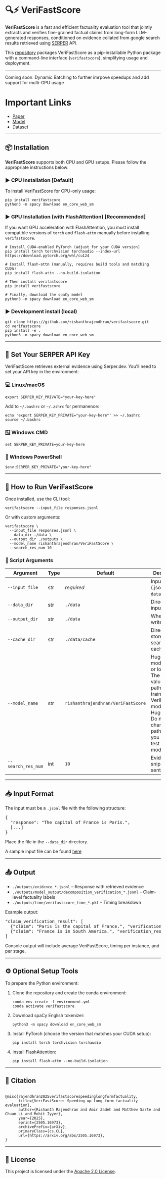 <h1>🔍⚡ VeriFastScore</h1>

<p><strong>VeriFastScore</strong> is a fast and efficient factuality evaluation tool that jointly extracts and verifies fine-grained factual claims from long-form LLM-generated responses, conditioned on evidence collated from google search results retrieved using <a href="https://serper.dev" target="_blank">SERPER</a> API.</p>

<p>This <a href="https://github.com/RishanthRajendhran/VeriFastScore" target="_blank">repository</a> packages VeriFastScore as a pip-installable Python package with a command-line interface (<code>verifastscore</code>), simplifying usage and deployment.</p>
<hr />

<p>Coming soon: Dynamic Batching to further imrpove speedups and add support for multi-GPU usage</p>

<h1>Important Links</h1>
<ul>
  <li>
    <a href="https://arxiv.org/abs/2505.16973" target="_blank">
      Paper
    </a>
  </li> 
  <li>
    <a href="https://huggingface.co/rishanthrajendhran/VeriFastScore" target="_blank">
      Model
    </a>
  </li>
  <li>
    <a href="https://huggingface.co/datasets/rishanthrajendhran/VeriFastScore" target="_blank">
      Dataset
    </a>
  </li>
</ul>

<hr />

<h2>📦 Installation</h2>

<p><strong>VeriFastScore</strong> supports both CPU and GPU setups. Please follow the appropriate instructions below:</p>

<h3>▶️ CPU Installation [Default]</h3>
<p>To install VeriFastScore for CPU-only usage:</p>
<pre><code>pip install verifastscore
python3 -m spacy download en_core_web_sm
</code></pre>

<h3>▶️ GPU Installation (with FlashAttention) [Recommended]</h3>
<p>If you want GPU acceleration with FlashAttention, you must install compatible versions of <code>torch</code> and <code>flash-attn</code> manually before installing <code>verifastscore</code>.</p>

<pre><code># Install CUDA-enabled PyTorch (adjust for your CUDA version)
pip install torch torchvision torchaudio --index-url https://download.pytorch.org/whl/cu124

# Install flash-attn (manually, requires build tools and matching CUDA)
pip install flash-attn --no-build-isolation

# Then install verifastscore
pip install verifastscore

# Finally, download the spaCy model
python3 -m spacy download en_core_web_sm
</code></pre>

<h3>▶️ Development install (local)</h3>
<pre><code>git clone https://github.com/rishanthrajendhran/verifastscore.git
cd verifastscore
pip install -e .
python3 -m spacy download en_core_web_sm
</code></pre>

<hr />

<h2>🔐 Set Your SERPER API Key</h2>

<p>VeriFastScore retrieves external evidence using Serper.dev. You'll need to set your API key in the environment:</p>

<h3>💻 Linux/macOS</h3>
<pre><code>export SERPER_KEY_PRIVATE="your-key-here"</code></pre>

<p>Add to <code>~/.bashrc</code> or <code>~/.zshrc</code> for permanence:</p>
<pre><code>echo 'export SERPER_KEY_PRIVATE="your-key-here"' >> ~/.bashrc
source ~/.bashrc
</code></pre>

<h3>🪟 Windows CMD</h3>
<pre><code>set SERPER_KEY_PRIVATE=your-key-here</code></pre>

<h3>🧭 Windows PowerShell</h3>
<pre><code>$env:SERPER_KEY_PRIVATE="your-key-here"</code></pre>

<hr />

<h2>🚀 How to Run VeriFastScore</h2>

<p>Once installed, use the CLI tool:</p>

<pre><code>verifastscore --input_file responses.jsonl</code></pre>

<p>Or with custom arguments:</p>
<pre><code>verifastscore \
  --input_file responses.jsonl \
  --data_dir ./data \
  --output_dir ./outputs \
  --model_name rishanthrajendhran/VeriFastScore \
  --search_res_num 10
</code></pre>

<h3>📌 Script Arguments</h3>

<table>
  <thead>
    <tr><th>Argument</th><th>Type</th><th>Default</th><th>Description</th></tr>
  </thead>
  <tbody>
    <tr><td><code>--input_file</code></td><td>str</td><td><em>required</em></td><td>Input file (.jsonl) in <code>--data_dir</code>.</td></tr>
    <tr><td><code>--data_dir</code></td><td>str</td><td><code>./data</code></td><td>Directory for input files.</td></tr>
    <tr><td><code>--output_dir</code></td><td>str</td><td><code>./data</code></td><td>Where to write outputs.</td></tr>
    <tr><td><code>--cache_dir</code></td><td>str</td><td><code>./data/cache</code></td><td>Directory to store SERPER search cache.</td></tr>
    <tr><td><code>--model_name</code></td><td>str</td><td><code>rishanthrajendhran/VeriFastScore</code></td><td>Hugging Face model name or local path. The default value is the path to the trained VeriFastScore model on HuggingFace. Do not change this path unless you want to test your own model.</td></tr>
    <tr><td><code>--search_res_num</code></td><td>int</td><td><code>10</code></td><td>Evidence snippets per sentence.</td></tr>
  </tbody>
</table>

<hr />

<h2>📥 Input Format</h2>

<p>The input must be a <code>.jsonl</code> file with the following structure:</p>

<pre>{
  "response": "The capital of France is Paris.",
  [...]
}</pre>

<p>Place the file in the <code>--data_dir</code> directory.</p>

<p>A sample input file can be found <a href="verifastscore/data/data_sample.jsonl" target="_blank">here</a></p>

<hr />

<h2>📤 Output</h2>

<ul>
  <li><code>./outputs/evidence_*.jsonl</code> – Response with retrieved evidence</li>
  <li><code>./outputs/model_output/decomposition_verification_*.jsonl</code> – Claim-level factuality labels</li>
  <li><code>./outputs/time/verifastscore_time_*.pkl</code> – Timing breakdown</li>
</ul>

<p>Example output:</p>
<pre>"claim_verification_result": [
  {"claim": "Paris is the capital of France.", "verification_result": "supported"},
  {"claim": "France is in South America.", "verification_result": "unsupported"}
]</pre>

<p>Console output will include average VeriFastScore, timing per instance, and per stage.</p>

<hr />

<h2>⚙️ Optional Setup Tools</h2>

<p>To prepare the Python environment:</p>

<ol>
  <li>Clone the repository and create the conda environment:
    <pre><code>conda env create -f environment.yml
conda activate verifastscore</code></pre>
  </li>
  <li>Download spaCy English tokenizer:
    <pre><code>python3 -m spacy download en_core_web_sm</code></pre>
  </li>
  <li>Install PyTorch (choose the version that matches your CUDA setup):
    <pre><code>pip install torch torchvision torchaudio</code></pre>
  </li>
  <li>Install FlashAttention:
    <pre><code>pip install flash-attn --no-build-isolation</code></pre>
  </li>
</ol>

<hr />

<h2>📖 Citation</h2>

<pre><code>
@misc{rajendhran2025verifastscorespeedinglongformfactuality,
      title={VeriFastScore: Speeding up long-form factuality evaluation}, 
      author={Rishanth Rajendhran and Amir Zadeh and Matthew Sarte and Chuan Li and Mohit Iyyer},
      year={2025},
      eprint={2505.16973},
      archivePrefix={arXiv},
      primaryClass={cs.CL},
      url={https://arxiv.org/abs/2505.16973}, 
}
</code></pre>

<hr />

<h2>📄 License</h2>

<p>This project is licensed under the <a href="https://www.apache.org/licenses/LICENSE-2.0">Apache 2.0 License</a>.</p>